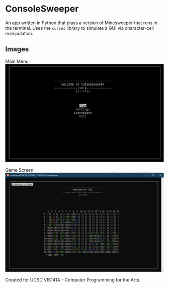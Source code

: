 # ConsoleSweeper
An app written in Python that plays a version of Minesweeper that runs in the terminal. Uses the `curses` library to simulate a GUI via character-cell manipulation.

## Images
Main Menu:  
![x](./screenshots/CursedSweeperTitle.png)  

Game Screen:  
![x](./screenshots/CursedSweeper.png)


Created for UCSD VIS141A - Computer Programming for the Arts.

